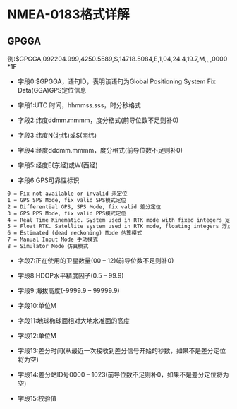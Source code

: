 # NMEA-0183格式详解

## GPGGA
例:$GPGGA,092204.999,4250.5589,S,14718.5084,E,1,04,24.4,19.7,M,,,,0000*1F 

* 字段0:$GPGGA，语句ID，表明该语句为Global Positioning System Fix Data(GGA)GPS定位信息 

* 字段1:UTC 时间，hhmmss.sss，时分秒格式 

* 字段2:纬度ddmm.mmmm，度分格式(前导位数不足则补0)

* 字段3:纬度N(北纬)或S(南纬)

* 字段4:经度dddmm.mmmm，度分格式(前导位数不足则补0)

* 字段5:经度E(东经)或W(西经)

* 字段6:GPS可靠性标识

```html
0 = Fix not available or invalid 未定位
1 = GPS SPS Mode, fix valid SPS模式定位
2 = Differential GPS, SPS Mode, fix valid 差分定位
3 = GPS PPS Mode, fix valid PPS模式定位
4 = Real Time Kinematic. System used in RTK mode with fixed integers 定点RTK
5 = Float RTK. Satellite system used in RTK mode, floating integers 浮点RTK
6 = Estimated (dead reckoning) Mode 估算模式
7 = Manual Input Mode 手动模式
8 = Simulator Mode 仿真模式
```

* 字段7:正在使用的卫星数量(00 – 12)(前导位数不足则补0)

* 字段8:HDOP水平精度因子(0.5 – 99.9)

* 字段9:海拔高度(-9999.9 – 99999.9)

* 字段10:单位M

* 字段11:地球椭球面相对大地水准面的高度

* 字段12:单位M 

* 字段13:差分时间(从最近一次接收到差分信号开始的秒数，如果不是差分定位将为空) 

* 字段14:差分站ID号0000 – 1023(前导位数不足则补0，如果不是差分定位将为空) 

* 字段15:校验值 
